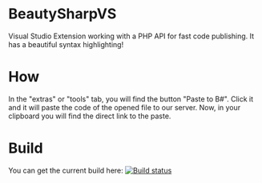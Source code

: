 # BeautySharpVS
Visual Studio Extension working with a PHP API for fast code publishing. It has a beautiful syntax highlighting!

# How
In the "extras" or "tools" tab, you will find the button "Paste to B#". Click it and it will paste the code of the opened file to our server.
Now, in your clipboard you will find the direct link to the paste.

# Build
You can get the current build here: [![Build status](https://ci.appveyor.com/api/projects/status/x4bac9m47j59cjk4/branch/master?svg=true)](https://ci.appveyor.com/project/ioncodes/beautysharpvs/branch/master)
